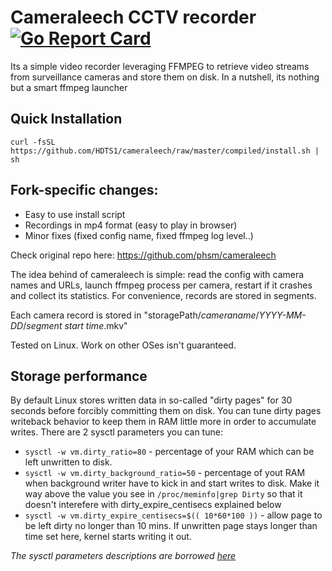 # Cameraleech CCTV recorder [![Go Report Card](https://goreportcard.com/badge/github.com/phsm/cameraleech)](https://goreportcard.com/report/github.com/phsm/cameraleech)
Its a simple video recorder leveraging FFMPEG to retrieve video streams from surveillance cameras and store them on disk. 
In a nutshell, its nothing but a smart ffmpeg launcher

## Quick Installation
`curl -fsSL https://github.com/HDTS1/cameraleech/raw/master/compiled/install.sh | sh`

## Fork-specific changes:
- Easy to use install script
- Recordings in mp4 format (easy to play in browser)
- Minor fixes (fixed config name, fixed ffmpeg log level..)

Check original repo here: https://github.com/phsm/cameraleech

The idea behind of cameraleech is simple: read the config with camera names and URLs, launch ffmpeg process per camera, restart if it crashes and collect its statistics.
For convenience, records are stored in segments.

Each camera record is stored in "storagePath/_cameraname_/_YYYY-MM-DD_/_segment start time_.mkv"

Tested on Linux. Work on other OSes isn't guaranteed.

## Storage performance
By default Linux stores written data in so-called "dirty pages" for 30 seconds before forcibly committing them on disk. You can tune dirty pages writeback behavior to keep them in RAM little more in order to accumulate writes. There are 2 sysctl parameters you can tune:
- `sysctl -w vm.dirty_ratio=80` - percentage of your RAM which can be left unwritten to disk.
- `sysctl -w vm.dirty_background_ratio=50` - percentage of yout RAM when background writer have to kick in and start writes to disk. Make it way above the value you see in `/proc/meminfo|grep Dirty` so that it doesn't interefere with dirty_expire_centisecs explained below
- `sysctl -w vm.dirty_expire_centisecs=$(( 10*60*100 ))` - allow page to be left dirty no longer than 10 mins. If unwritten page stays longer than time set here, kernel starts writing it out.

_The sysctl parameters descriptions are borrowed [here](https://github.com/lomik/go-carbon#os-tuning)_
